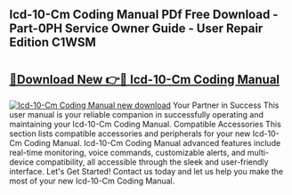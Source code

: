 ## Icd-10-Cm Coding Manual PDf Free Download - Part-0PH Service Owner Guide - User Repair Edition C1WSM

# <h2><a href="http://bc1492.oget.top/?id=Icd-10-Cm+Coding+Manual">🔗Download New 👉🔴 Icd-10-Cm Coding Manual</a></h2>

[![Icd-10-Cm Coding Manual new download](https://i.imgur.com/5g1atiW.png)](http://bc1492.oget.top/?id=Icd-10-Cm+Coding+Manual)
Your Partner in Success This user manual is your reliable companion in successfully operating and maintaining your Icd-10-Cm Coding Manual. Compatible Accessories This section lists compatible accessories and peripherals for your new Icd-10-Cm Coding Manual. Icd-10-Cm Coding Manual advanced features include real-time monitoring, voice commands, customizable alerts, and multi-device compatibility, all accessible through the sleek and user-friendly interface. Let's Get Started! Contact us today and let us help you make the most of your new Icd-10-Cm Coding Manual.
